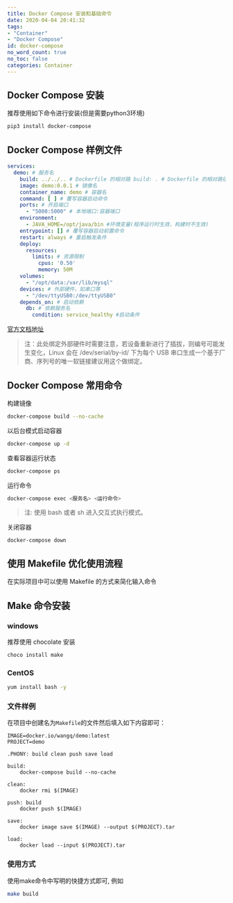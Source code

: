 ```yaml
---
title: Docker Compose 安装和基础命令
date: 2020-04-04 20:41:32
tags:
- "Container"
- "Docker Compose"
id: docker-compose
no_word_count: true
no_toc: false
categories: Container
---
```


## Docker Compose 安装

推荐使用如下命令进行安装(但是需要python3环境)

```bash
pip3 install docker-compose
```

## Docker Compose 样例文件

```yaml
services:
  demo: # 服务名
    build: ../../.. # Dockerfile 的相对路 build: . # Dockerfile 的相对路径
    image: demo:0.0.1 # 镜像名
    container_name: demo # 容器名
    command: [ ] # 覆写容器启动命令
    ports: # 开启端口
      - "5000:5000" # 本地端口:容器端口
    environment:
      - JAVA_HOME=/opt/java/bin #环境变量(程序运行时生效，构建时不生效)
    entrypoint: [] # 覆写容器启动前置命令
    restart: always # 重启触发条件
    deploy:
      resources:
        limits: # 资源限制
          cpus: '0.50'
          memory: 50M
    volumes:
      - "/opt/data:/var/lib/mysql"
    devices: # 外部硬件，如串口等
      - "/dev/ttyUSB0:/dev/ttyUSB0"
    depends_on: # 启动依赖
      db: # 依赖服务名
        condition: service_healthy #启动条件
```

[官方文档地址](https://docs.docker.com/compose/compose-file/)

> 注：此处绑定外部硬件时需要注意，若设备重新进行了插拔，则编号可能发生变化，Linux 会在 /dev/serial/by-id/ 下为每个 USB 串口生成一个基于厂商、序列号的唯一软链接建议用这个做绑定。

## Docker Compose 常用命令

构建镜像
```bash
docker-compose build --no-cache
```

以后台模式启动容器
```bash
docker-compose up -d
```

查看容器运行状态
```bash
docker-compose ps
```

运行命令
```bash
docker-compose exec <服务名> <运行命令>
```

> 注: 使用 bash 或者 sh 进入交互式执行模式。

关闭容器
```
docker-compose down
```

## 使用 Makefile 优化使用流程

在实际项目中可以使用 Makefile 的方式来简化输入命令

## Make 命令安装

### windows

推荐使用 chocolate 安装

```bash
choco install make
```

### CentOS

```bash
yum install bash -y
```

### 文件样例

在项目中创建名为`Makefile`的文件然后填入如下内容即可：

```
IMAGE=docker.io/wangq/demo:latest
PROJECT=demo

.PHONY: build clean push save load

build:
	docker-compose build --no-cache

clean:
	docker rmi $(IMAGE)

push: build
	docker push $(IMAGE)

save:
	docker image save $(IMAGE) --output $(PROJECT).tar

load:
	docker load --input $(PROJECT).tar
```

### 使用方式

使用make命令中写明的快捷方式即可, 例如
```bash
make build
```